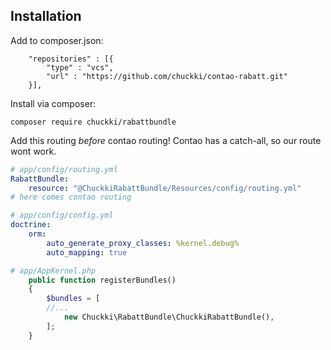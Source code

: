 ## Installation
Add to composer.json:
```
    "repositories" : [{
        "type" : "vcs",
        "url" : "https://github.com/chuckki/contao-rabatt.git"
    }],
```
Install via composer:
```
composer require chuckki/rabattbundle
```
Add this routing _before_ contao routing! Contao has a catch-all, so our route wont work.
```YAML
# app/config/routing.yml
RabattBundle:
    resource: "@ChuckkiRabattBundle/Resources/config/routing.yml"
# here comes contao routing    
```
```YAML
# app/config/config.yml
doctrine:
    orm:
        auto_generate_proxy_classes: %kernel.debug%
        auto_mapping: true
```

```PHP
# app/AppKernel.php
    public function registerBundles()
    {
        $bundles = [
        //...
            new Chuckki\RabattBundle\ChuckkiRabattBundle(),
        ];
    }
```
